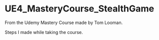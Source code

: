 # UE4_MasteryCourse_StealthGame
From the Udemy Mastery Course made by Tom Looman.

Steps I made while taking the course.
